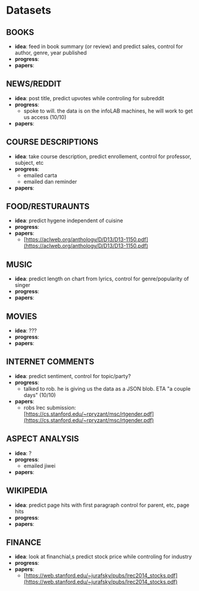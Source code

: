 # Datasets


## **BOOKS**
* **idea**: feed in book summary (or review) and predict sales, control for author, genre, year published
* **progress**:
* **papers**: 


## **NEWS/REDDIT**
* **idea**: post title, predict upvotes while controling for subreddit
* **progress**: 
  * spoke to will. the data is on the infoLAB machines, he will work to get us access (10/10)
* **papers**: 


## **COURSE DESCRIPTIONS**
* **idea**: take course description, predict enrollement, control for professor, subject, etc
* **progress**:
  * emailed carta
  * emailed dan reminder
* **papers**: 


## **FOOD/RESTURAUNTS**
* **idea**: predict hygene independent of cuisine
* **progress**:
* **papers**: 
  * [https://aclweb.org/anthology/D/D13/D13-1150.pdf](https://aclweb.org/anthology/D/D13/D13-1150.pdf)


## **MUSIC**
* **idea**: predict length on chart from lyrics, control for genre/popularity of singer
* **progress**:
* **papers**: 



## **MOVIES**
* **idea**: ???
* **progress**:
* **papers**: 


## **INTERNET COMMENTS**
* **idea**: predict sentiment, control for topic/party?
* **progress**:
  * talked to rob. he is giving us the data as a JSON blob. ETA "a couple days" (10/10)
* **papers**: 
  * robs lrec submission: [https://cs.stanford.edu/~rpryzant/msc/rtgender.pdf](https://cs.stanford.edu/~rpryzant/msc/rtgender.pdf)


## **ASPECT ANALYSIS**
* **idea**: ?
* **progress**:
  * emailed jiwei
* **papers**: 


## **WIKIPEDIA**
* **idea**: predict page hits with first paragraph control for parent, etc, page hits
* **progress**:
* **papers**: 


## **FINANCE**
* **idea**: look at financhial,s predict stock price while controling for industry
* **progress**:
* **papers**: 
  * [https://web.stanford.edu/~jurafsky/pubs/lrec2014_stocks.pdf](https://web.stanford.edu/~jurafsky/pubs/lrec2014_stocks.pdf)

